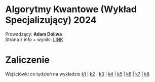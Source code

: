 # Algorytmy Kwantowe (Wykład Specjalizujący) 2024
Prowadzący: **Adam Doliwa**  
Strona z info + wyniki: [LINK](http://wmii.uwm.edu.pl/~doliwa/QA-I-2024.html)
# Zaliczenie
Wejściówki co tydzień na wykładzie
[k1](https://github.com/Tomaciej73/Algorytmy_Kwantowe/blob/images/zad11.png) | [k2](https://github.com/Tomaciej73/Algorytmy_Kwantowe/blob/images/zad.png) | [k3](https://github.com/Tomaciej73/Algorytmy_Kwantowe/blob/images/zad.png) | [k4](https://github.com/Tomaciej73/Algorytmy_Kwantowe/blob/images/zad.png) | [k5](https://github.com/Tomaciej73/Algorytmy_Kwantowe/blob/images/zad.png) | [k6](https://github.com/Tomaciej73/Algorytmy_Kwantowe/blob/images/zad.png) | [k7](https://github.com/Tomaciej73/Algorytmy_Kwantowe/blob/images/zad.png) | [k8](https://github.com/Tomaciej73/Algorytmy_Kwantowe/blob/images/zad.png)
